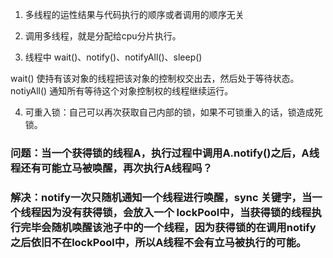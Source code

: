 1. 多线程的运性结果与代码执行的顺序或者调用的顺序无关

2. 调用多线程，就是分配给cpu分片执行。

3. 线程中 wait()、notify()、notifyAll()、sleep()
    
  wait() 使持有该对象的线程把该对象的控制权交出去，然后处于等待状态。 
  notiyAll() 通知所有等待这个对象控制权的线程继续运行。

4. 可重入锁：自己可以再次获取自己内部的锁，如果不可锁重入的话，锁造成死锁。
  ### 问题：当一个获得锁的线程A，执行过程中调用A.notify()之后，A线程还有可能立马被唤醒，再次执行A线程吗？
  ### 解决：notify一次只随机通知一个线程进行唤醒，sync 关键字，当一个线程因为没有获得锁，会放入一个 lockPool中，当获得锁的线程执行完毕会随机唤醒该池子中的一个线程，因为获得锁的在调用notify之后依旧不在lockPool中，所以A线程不会有立马被执行的可能。